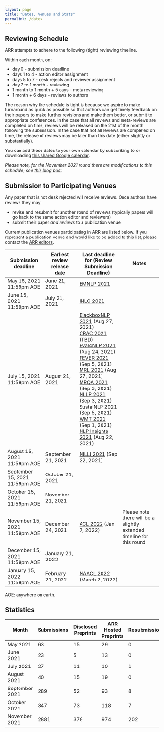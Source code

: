 ```yaml
---
layout: page
title: "Dates, Venues and Stats"
permalink: /dates
---
```


## Reviewing Schedule

ARR attempts to adhere to the following (tight) reviewing timeline. 

Within each month, on:
- day 0 - submission deadline
- days 1 to 4 - action editor assignment
- days 5 to 7 - desk rejects and reviewer assignment
- day 7 to 1 month  - reviewing
- 1 month to 1 month + 5 days - meta reviewing
- 1 month + 6 days - reviews to authors

The reason why the schedule is tight is because we aspire to make turnaround as quick as possible so that authors can get timely feedback on their papers to make further revisions and make them better, or submit to appropriate conferences. In the case that all reviews and meta-reviews are completed on time, reviews will be released on the 21st of the month following the submission. In the case that not all reviews are completed on time, the release of reviews may be later than this date (either slightly or substantially).

You can add these dates to your own calendar by subscribing to or downloading [this shared Google calendar](https://calendar.google.com/calendar/embed?src=dsa7ntvq7s9fah2f5e43tncmu8%40group.calendar.google.com&ctz=America%2FNew_York).

*Please note, for the November 2021 round there are modifications to this schedule; see [this blog post](https://aclrollingreview.org/modified-timeline-November/).*

## Submission to Participating Venues

Any paper that is not desk rejected will receive reviews. Once authors have reviews they may:
- revise and resubmit for another round of reviews (typically papers will go back to the same action editor and reviewers)
- submit their paper *and reviews* to a publication venue

Current publication venues participating in ARR are listed below. If you represent a publication venue and would like to be added to this list, please contact the [ARR editors](/people).

| Submission deadline | Earliest review release date | Last deadline for (Review Submission Deadline) | Notes |
|---------------------|------------|-------------------|---------|
| May 15, 2021 11:59pm AOE |  June 21, 2021 | [EMNLP 2021](https://2021.emnlp.org/) | |
| June 15, 2021 11:59pm AOE |  July 21, 2021 | [INLG 2021](https://inlg2021.github.io/pages/calls.html) | |
| July 15, 2021 11:59pm AOE | August 21, 2021 | [BlackboxNLP 2021](https://blackboxnlp.github.io/) (Aug 27, 2021)<br />[CRAC 2021](https://sites.google.com/view/crac2021/) (TBD)<br />[Eval4NLP 2021](https://eval4nlp.github.io/) (Aug 24, 2021)<br />[FEVER 2021](https://fever.ai/workshop.html) (Sep 5, 2021)<br />[MRL 2021](https://sites.google.com/view/mrl-2021/home?authuser=0) (Aug 27, 2021)<br />[MRQA 2021](https://mrqa.github.io/) (Sep 3, 2021)<br />[NLLP 2021](https://nllpw.org/) (Sep 3, 2021)<br />[SustaiNLP 2021](https://sites.google.com/view/sustainlp2021) (Sep 5, 2021)<br />[WMT 2021](http://statmt.org/wmt21/) (Sep 1, 2021)<br />[NLP Insights 2021](https://insights-workshop.github.io/) (Aug 22, 2021) | |
| August 15, 2021 11:59pm AOE | September 21, 2021 | [NILLI 2021](https://www.cs.mcgill.ca/~pparth2/nilli_workshop/) (Sep 22, 2021) | |
| September 15, 2021 11:59pm AOE | October 21, 2021 | | |
| October 15, 2021 11:59pm AOE | November 21, 2021 | | |
| November 15, 2021 11:59pm AOE | December 24, 2021 | [ACL 2022](https://www.2022.aclweb.org/) (Jan 7, 2022) | Please note there will be a slightly extended timeline for this round |
| December 15, 2021 11:59pm AOE | January 21, 2022 | | |
| January 15, 2022 11:59pm AOE | February 21, 2022 | [NAACL 2022](https://2022.naacl.org/) (March 2, 2022) | |

AOE: anywhere on earth.

## Statistics

| Month | Submissions | Disclosed Preprints | ARR Hosted Preprints | Resubmissions | Desk Rejected | Withdrawn | Action Editors | Reviewers |
|-------|-------------|---------------|---------------|-----------|----------------|-----------|-------------------|-----------|
| May 2021 | 63 | 15 | 29 | 0 | 1 | 7 | 67 | 879 |
| June 2021 | 23 | 5 | 13 | 0 | 0 | 3 | 107 | 1170 |
| July 2021 | 27 | 11 | 10 | 1 | 0 | 0 | 1 | 105 | 1087 |
| August 2021 | 40 | 15 | 19 | 0 | 0 | 3 | 107 | 1097 |
| September 2021 | 289 | 52 | 93 | 8 | 5 | 18 | 201 | 1509 |
| October 2021 | 347 | 73 | 118 | 7 | 5 | 11 | 485 | 2876 |
| November 2021 | 2881 | 379 | 974 | 202 | 32 | 3 | 355 | 3157 |

